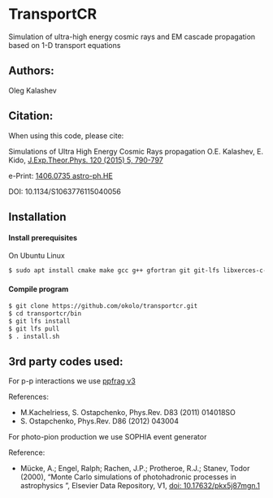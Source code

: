 # TransportCR
Simulation of ultra-high energy cosmic rays and EM cascade propagation based on 1-D transport equations

## Authors:
Oleg Kalashev

## Citation:
When using this code, please cite:

Simulations of Ultra High Energy Cosmic Rays propagation
O.E. Kalashev, E. Kido, [J.Exp.Theor.Phys. 120 (2015) 5, 790-797](https://link.springer.com/article/10.1134/S1063776115040056)

e-Print: [1406.0735 astro-ph.HE](https://arxiv.org/abs/1406.0735)

DOI: 10.1134/S1063776115040056

## Installation

#### Install prerequisites

On Ubuntu Linux

```bash
$ sudo apt install cmake make gcc g++ gfortran git git-lfs libxerces-c-dev libgsl-dev
```

#### Compile program

```bash
$ git clone https://github.com/okolo/transportcr.git
$ cd transportcr/bin
$ git lfs install
$ git lfs pull
$ . install.sh
```

## 3rd party codes used:

For p-p interactions we use [ppfrag v3](http://sourceforge.net/projects/ppfrag)

References:
 - M.Kachelriess, S. Ostapchenko, Phys.Rev. D83 (2011) 014018SO
 - S. Ostapchenko, Phys.Rev. D86 (2012) 043004


For photo-pion production we use SOPHIA event generator

Reference:
 - Mücke, A.; Engel, Ralph; Rachen, J.P.; Protheroe, R.J.; Stanev, Todor (2000), “Monte Carlo simulations of photohadronic processes in astrophysics ”, Elsevier Data Repository, V1, [doi: 10.17632/pkx5j87mgn.1](https://elsevier.digitalcommonsdata.com/datasets/pkx5j87mgn/1)
